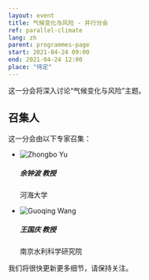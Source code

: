 ```yaml
---
layout: event
title: 气候变化与风险 - 并行分会
ref: parallel-climate
lang: zh
parent: programmes-page
start: 2021-04-24 09:00
end: 2021-04-24 12:00
place: "待定"
---
```

这一分会将深入讨论“气候变化与风险”主题。

## 召集人

这一分会由以下专家召集：

<ul class="people-list p-0">
  <li class="media my-2">
    <img src="https://cdn.jsdelivr.net/gh/estds/estds2020/assets/img/avatars/avatar-zhongbo-yu.jpg" class="people-avatar rounded-circle mr-3" alt="Zhongbo Yu">
    <div class="media-body">
      <h5 class="mt-0"><strong>余钟波</strong> 教授</h5>
      <p class="text-secondary">河海大学</p>
    </div>
  </li>
  <li class="media my-2">
    <img src="https://cdn.jsdelivr.net/gh/estds/estds2020/assets/img/avatars/avatar-guoqin-wang.jpg" class="people-avatar rounded-circle mr-3" alt="Guoqing Wang">
    <div class="media-body">
      <h5 class="mt-0"><b>王国庆</b> 教授</h5>
      <p class="text-secondary">南京水利科学研究院</p>
    </div>
  </li>
</ul>

我们将很快更新更多细节，请保持关注。


